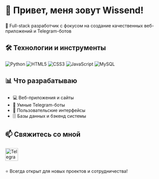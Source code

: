 <h1 align="left">👋 Привет, меня зовут Wissend!</h1>

###

<p align="left">🚀 Full-stack разработчик с фокусом на создание качественных веб-приложений и Telegram-ботов</p>

###

<h2 align="left">🛠️ Технологии и инструменты</h2>

###

<p align="left">
  <img src="https://img.shields.io/badge/Python-3776AB?style=for-the-badge&logo=python&logoColor=white" alt="Python" />
  <img src="https://img.shields.io/badge/HTML5-E34F26?style=for-the-badge&logo=html5&logoColor=white" alt="HTML5" />
  <img src="https://img.shields.io/badge/CSS3-1572B6?style=for-the-badge&logo=css3&logoColor=white" alt="CSS3" />
  <img src="https://img.shields.io/badge/JavaScript-F7DF1E?style=for-the-badge&logo=javascript&logoColor=black" alt="JavaScript" />
  <img src="https://img.shields.io/badge/MySQL-4479A1?style=for-the-badge&logo=mysql&logoColor=white" alt="MySQL" />
</p>

###

<h2 align="left">📊 Что разрабатываю</h2>

###

<ul align="left">
  <li>💻 Веб-приложения и сайты</li>
  <li>🤖 Умные Telegram-боты</li>
  <li>📱 Пользовательские интерфейсы</li>
  <li>🗄️ Базы данных и бэкенд системы</li>
</ul>

###

<h2 align="left">📫 Свяжитесь со мной</h2>

###

<div align="left">
  <a href="https://t.me/WissendCode" target="_blank">
    <img src="https://upload.wikimedia.org/wikipedia/commons/8/82/Telegram_logo.svg" height="40" alt="Telegram" />
  </a>
</div>

###

<p align="left">⭐ Всегда открыт для новых проектов и сотрудничества!</p>
